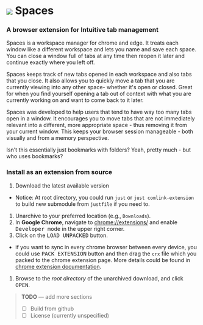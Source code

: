 # <img src="/img/icon48.png" align="absmiddle"> Spaces

### A browser extension for Intuitive tab management

Spaces is a workspace manager for chrome and edge.
It treats each window like a different workspace and lets you name and save each space.
You can close a window full of tabs at any time then reopen it later and continue exactly
where you left off.

Spaces keeps track of new tabs opened in each workspace and also tabs that you close.
It also allows you to quickly move a tab that you are currently viewing into any
other space- whether it's open or closed.
Great for when you find yourself opening a tab out of context with what you are currently
working on and want to come back to it later.

Spaces was developed to help users that tend to have way too many tabs open in a window.
It encourages you to move tabs that are not immediately relevant into a different,
more appropriate space - thus removing it from your current window.
This keeps your browser session manageable - both visually and from a memory perspective.

Isn't this essentially just bookmarks with folders? Yeah, pretty much - but who uses bookmarks?

<!-- ### Chrome Web Store

Spaces is also [available via the official Chrome Web Store](https://chrome.google.com/webstore/detail/spaces/cenkmofngpohdnkbjdpilgpmbiiljjim).

Please note that the webstore version may be behind the latest version here. -->

### Install as an extension from source

1. Download the latest available version
- Notice: At root directory, you could run `just` or `just comlink-extension` to build new submodule from `justfile` if you need to.
1. Unarchive to your preferred location (e.g., `Downloads`).
2. In **Google Chrome**, navigate to [chrome://extensions/](chrome://extensions/) and enable <kbd>Developer mode</kbd> in the upper right corner.
3. Click on the <kbd>LOAD UNPACKED</kbd> button.
- if you want to sync in every chrome browser between every device, you could use <kbd>PACK EXTENSION</kbd> button and then drag the `crx` file which you packed to the chrome extension page. More details could be found in [chrome extension documentation](https://developer.chrome.com/docs/extensions/mv3/getstarted/development-basics/#load-unpacked).
1. Browse to the _root directory_ of the unarchived download, and click <kbd>OPEN</kbd>.

> **TODO** &mdash; add more sections
> - [ ] Build from github
> - [ ] License (currently unspecified)

